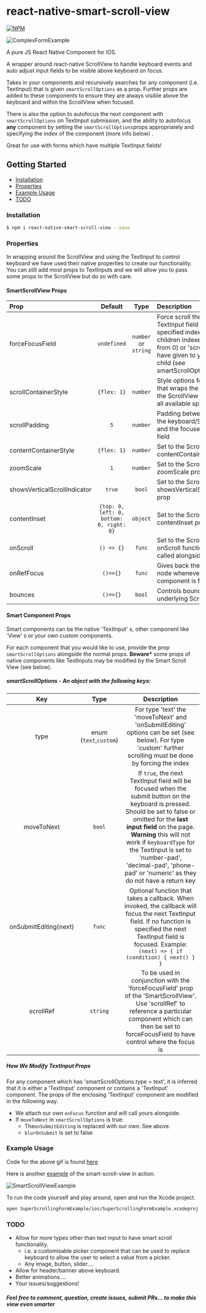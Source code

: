 # react-native-smart-scroll-view

[![NPM](https://nodei.co/npm-dl/react-native-smart-scroll-view.png?months=3)](https://nodei.co/npm/react-native-smart-scroll-view/)

![ComplexFormExample](https://raw.githubusercontent.com/jrans/react-native-smart-scroll-view/master/complexFormExample.gif)

A pure JS React Native Component for IOS.

A wrapper around react-native ScrollView to handle keyboard events and auto adjust input fields to be visible above keyboard on focus.

Takes in your components and recursively searches for any component (i.e. TextInput) that is given `smartScrollOptions` as a prop. Further props are added to these components to ensure they are always visible above the keyboard and within the ScrollView when focused.

There is also the option to autofocus the next component with `smartScrollOptions` on TextInput submission, and the ability to autofocus **any** component by setting the `smartScrollOptions`props appropriately and specifying the index of the component (more info below) .

Great for use with forms which have multiple TextInput fields!

## Getting Started

- [Installation](#installation)
- [Properties](#properties)
- [Example Usage](#example-usage)
- [TODO](#todo)

### Installation

```bash
$ npm i react-native-smart-scroll-view --save
```

### Properties

In wrapping around the ScrollView and using the TextInput to control keyboard we have used their native properties to create our functionality. You can still add most props to TextInputs and we will allow you to pass some props to the ScrollView but do so with care.

#### SmartScrollView Props

| Prop                         |                 Default                  |         Type         | Description                                                                                                                                                                                   |
| :--------------------------- | :--------------------------------------: | :------------------: | :-------------------------------------------------------------------------------------------------------------------------------------------------------------------------------------------- |
| forceFocusField              |               `undefined`                | `number` or `string` | Force scroll the view to the TextInput field at the specified index (smart children indexed in order from 0) or 'scrollRef' you have given to your smart child (see smartScrollOptions below) |
| scrollContainerStyle         |               `{flex: 1}`                |       `number`       | Style options for the View that wraps the ScrollView, the ScrollView will take up all available space.                                                                                        |
| scrollPadding                |                   `5`                    |       `number`       | Padding between the top of the keyboard/ScrollView and the focused TextInput field                                                                                                            |
| contentContainerStyle        |               `{flex: 1}`                |       `number`       | Set to the ScrollView contentContainerStyle prop                                                                                                                                              |
| zoomScale                    |                   `1`                    |       `number`       | Set to the ScrollView zoomScale prop                                                                                                                                                          |
| showsVerticalScrollIndicator |                  `true`                  |        `bool`        | Set to the ScrollView showsVerticalScrollIndicator prop                                                                                                                                       |
| contentInset                 | `{top: 0, left: 0, bottom: 0, right: 0}` |       `object`       | Set to the ScrollView contentInset prop                                                                                                                                                       |
| onScroll                     |                `() => {}`                |        `func`        | Set to the ScrollView onScroll function. It will be called alongside our own                                                                                                                  |
| onRefFocus                   |                 `()=>{}`                 |        `func`        | Gives back the 'ref' of the node whenever a smart component is focused                                                                                                                        |
| bounces                      |                 `()=>{}`                 |        `bool`        | Controls bouncing of the underlying ScrollView                                                                                                                                                |

#### Smart Component Props

Smart components can be the native 'TextInput' s, other component like 'View' s or your own custom components.

For each component that you would like to use, provide the prop `smartScrollOptions` alongside the normal props. **Beware\*** some props of native components like TextInputs may be modified by the Smart Scroll View (see below).

##### smartScrollOptions - An object with the following keys:

|          Key          |          Type          |                                                                                                                                                                      Description                                                                                                                                                                       |
| :-------------------: | :--------------------: | :----------------------------------------------------------------------------------------------------------------------------------------------------------------------------------------------------------------------------------------------------------------------------------------------------------------------------------------------------: |
|         type          | enum (`text`,`custom`) |                                                                                              For type 'text' the 'moveToNext' and 'onSubmitEditing' options can be set (see below). For type 'custom' further scrolling must be done by forcing the index                                                                                              |
|      moveToNext       |         `bool`         | If `true`, the next TextInput field will be focused when the submit button on the keyboard is pressed. Should be set to false or omitted for the **last input field** on the page. **Warning** this will not work if `keyboardType` for the TextInput is set to 'number-pad', 'decimal-pad', 'phone-pad' or 'numeric' as they do not have a return key |
| onSubmitEditing(next) |         `func`         |                                                              Optional function that takes a callback. When invoked, the callback will focus the next TextInput field. If no function is specified the next TextInput field is focused. Example: `(next) => { if (condition) { next() } }`                                                              |
|       scrollRef       |        `string`        |                                                                  To be used in conjunction with the 'forceFocusField' prop of the 'SmartScrollView'. Use 'scrollRef' to reference a particular component which can then be set to forceFocusField to have control where the focus is                                                                   |

##### How We Modify TextInput Props

For any component which has 'smartScrollOptions.type = text', it is inferred that it is either a 'TextInput' component or contains a 'TextInput' component. The props of the enclosing 'TextInput' component are modified in the following way.

- We attach our own `onFocus` function and will call yours alongside.
- If `moveToNext` in `smartScrollOptions` is true:
  - The`onSubmitEditing` is replaced with our own. See above.
  - `blurOnSubmit` is set to false

### Example Usage

Code for the above gif is found [here](https://github.com/jrans/react-native-smart-scroll-view/blob/master/complexFormExample.js)

Here is another [example](https://github.com/jrans/react-native-smart-scroll-view/blob/master/SuperScrollingFormExample/Example.js) of the smart-scroll-view in action.

![SmartScrollViewExample](https://raw.githubusercontent.com/jrans/react-native-smart-scroll-view/master/SuperScrollingFormExample/exampleInAction.gif)

To run the code yourself and play around, open and run the Xcode project.

```bash
open SuperScrollingFormExample/ios/SuperScrollingFormExample.xcodeproj
```

### TODO

- Allow for more types other than text input to have smart scroll functionality.
  - i.e. a customisable picker component that can be used to replace keyboard to allow the user to select a value from a picker.
  - Any image, button, slider....
- Allow for header/banner above keyboard.
- Better animations....
- Your issues/suggestions!

##### Feel free to comment, question, create issues, submit PRs... to make this view even smarter
